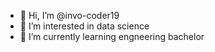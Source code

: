 - 👋 Hi, I’m @invo-coder19
- 👀 I’m interested in data science  
- 🌱 I’m currently learning engneering bachelor 

<!---
invo-coder19/invo-coder19 is a ✨ special ✨ repository because its `README.md` (this file) appears on your GitHub profile.
You can click the Preview link to take a look at your changes.
--->
